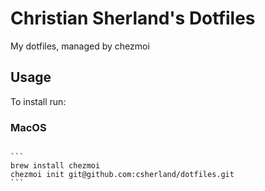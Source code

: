 Christian Sherland's Dotfiles
=============================
My dotfiles, managed by chezmoi

Usage
-----
To install run:

### MacOS
```
````
`````
```
brew install chezmoi
chezmoi init git@github.com:csherland/dotfiles.git
```


